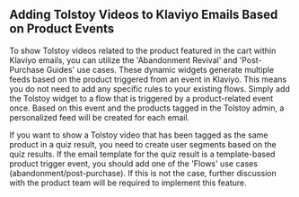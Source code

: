 ## Adding Tolstoy Videos to Klaviyo Emails Based on Product Events

To show Tolstoy videos related to the product featured in the cart within Klaviyo emails, you can utilize the 'Abandonment Revival' and 'Post-Purchase Guides' use cases. These dynamic widgets generate multiple feeds based on the product triggered from an event in Klaviyo. This means you do not need to add any specific rules to your existing flows. Simply add the Tolstoy widget to a flow that is triggered by a product-related event once. Based on this event and the products tagged in the Tolstoy admin, a personalized feed will be created for each email.

If you want to show a Tolstoy video that has been tagged as the same product in a quiz result, you need to create user segments based on the quiz results. If the email template for the quiz result is a template-based product trigger event, you should add one of the 'Flows' use cases (abandonment/post-purchase). If this is not the case, further discussion with the product team will be required to implement this feature.